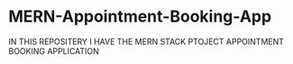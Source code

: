# MERN-Appointment-Booking-App
IN THIS REPOSITERY I HAVE THE MERN STACK PTOJECT APPOINTMENT BOOKING APPLICATION
